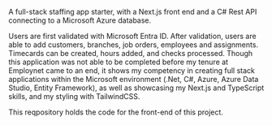A full-stack staffing app starter, with a Next.js front end and a C# Rest API connecting to a Microsoft Azure database. 

Users are first validated with Microsoft Entra ID. After validation, users are able to add customers, branches, job orders, employees and assignments. Timecards can be created, hours added, and checks processed. Though this application was not able to be completed before my tenure at Employnet came to an end, it shows my competency in creating full stack applications within the Microsoft environment (.Net, C#, Azure, Azure Data Studio, Entity Framework), as well as showcasing my Next.js and TypeScript skills, and my styling with TailwindCSS.

This reqpository holds the code for the front-end of this project.
